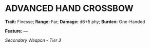 # ADVANCED HAND CROSSBOW

**Trait:** Finesse; **Range:** Far; **Damage:** d6+5 phy; **Burden:** One-Handed

**Feature:** —

*Secondary Weapon - Tier 3*